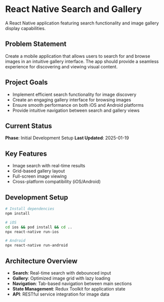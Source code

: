 # React Native Search and Gallery

A React Native application featuring search functionality and image gallery display capabilities.

## Problem Statement

Create a mobile application that allows users to search for and browse images in an intuitive gallery interface. The app should provide a seamless experience for discovering and viewing visual content.

## Project Goals

- Implement efficient search functionality for image discovery
- Create an engaging gallery interface for browsing images
- Ensure smooth performance on both iOS and Android platforms
- Provide intuitive navigation between search and gallery views

## Current Status

**Phase**: Initial Development Setup
**Last Updated**: 2025-01-19

## Key Features

- Image search with real-time results
- Grid-based gallery layout
- Full-screen image viewing
- Cross-platform compatibility (iOS/Android)

## Development Setup

```bash
# Install dependencies
npm install

# iOS
cd ios && pod install && cd ..
npx react-native run-ios

# Android
npx react-native run-android
```

## Architecture Overview

- **Search**: Real-time search with debounced input
- **Gallery**: Optimized image grid with lazy loading
- **Navigation**: Tab-based navigation between main sections
- **State Management**: Redux Toolkit for application state
- **API**: RESTful service integration for image data